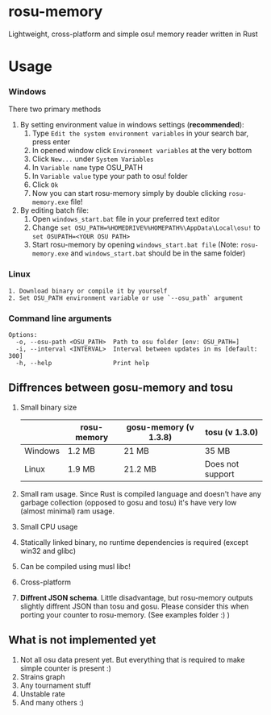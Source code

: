 # rosu-memory

Lightweight, cross-platform and simple osu! memory reader written in Rust

# Usage
### Windows
There two primary methods
1. By setting environment value in windows settings (**recommended**):
	1.  Type `Edit the system environment variables` in your search bar, press enter
	2.  In opened window click `Environment variables` at the very bottom
	3.  Click `New...` under `System Variables` 
	4. In `Variable name` type OSU_PATH
	5. In `Variable value` type your path to osu! folder
	6. Click `Ok`
	7. Now you can start rosu-memory simply by double clicking `rosu-memory.exe` file!
2. By editing batch file:
	1. Open `windows_start.bat` file in your preferred text editor
	2. Change `set OSU_PATH=%HOMEDRIVE%%HOMEPATH%\AppData\Local\osu!` to `set OSUPATH=<YOUR OSU PATH>`
	3. Start rosu-memory by opening `windows_start.bat file` (Note: `rosu-memory.exe` and `windows_start.bat` should be in the same folder)
### Linux  
	1. Download binary or compile it by yourself
	2. Set OSU_PATH environment variable or use `--osu_path` argument
### Command line arguments
```
Options:
  -o, --osu-path <OSU_PATH>  Path to osu folder [env: OSU_PATH=]
  -i, --interval <INTERVAL>  Interval between updates in ms [default: 300]
  -h, --help                 Print help
```

## Diffrences between gosu-memory and tosu
1. Small binary size

	|         | rosu-memory  | gosu-memory (v 1.3.8) |     tosu (v 1.3.0)   |
	|-------- | ------------ | --------------------- | -------------------  |
	| Windows | 1.2 MB       | 21 MB                 | 35 MB                |
	| Linux   | 1.9 MB       | 21.2 MB               | Does not support     |

2. Small ram usage. Since Rust is compiled language and doesn't have any garbage collection (opposed to gosu and tosu) it's have very low (almost minimal) ram usage.
3. Small CPU usage
4. Statically linked binary, no runtime dependencies is required (except win32 and glibc)
5. Can be compiled using musl libc!
6. Cross-platform
7. **Diffrent JSON schema**. Little disadvantage, but rosu-memory outputs slightly diffrent JSON than tosu and gosu. Please consider this when porting your counter to rosu-memory. (See examples folder :) ) 

## What is not implemented yet
1. Not all osu data present yet. But everything that is required to make simple counter is present :)
2. Strains graph
3. Any tournament stuff 
4. Unstable rate
5. And many others :)
